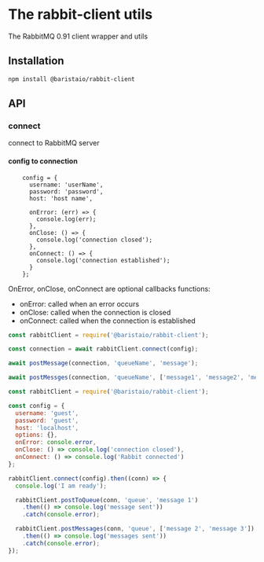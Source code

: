 # The rabbit-client utils
The RabbitMQ 0.91 client wrapper and utils

## Installation
```bash
npm install @baristaio/rabbit-client
```
## API

### connect
connect to RabbitMQ server

#### config to connection
```aiignore
    config = {
      username: 'userName',
      password: 'password',
      host: 'host name',
      
      onError: (err) => {
        console.log(err);
      },
      onClose: () => {
        console.log('connection closed');
      },
      onConnect: () => {
        console.log('connection established');
      }
    };
```
OnError, onClose, onConnect are optional callbacks functions:
- onError: called when an error occurs
- onClose: called when the connection is closed
- onConnect: called when the connection is established



```javascript
const rabbitClient = require('@baristaio/rabbit-client');

const connection = await rabbitClient.connect(config);

await postMessage(connection, 'queueName', 'message');

await postMessges(connection, 'queueName', ['message1', 'message2', 'message3']);
```


```javascript
const rabbitClient = require('@baristaio/rabbit-client');

const config = {
  username: 'guest',
  password: 'guest',
  host: 'localhost',
  options: {},
  onError: console.error,
  onClose: () => console.log('connection closed'),
  onConnect: () => console.log('Rabbit connected')
};

rabbitClient.connect(config).then((conn) => {
  console.log('I am ready');

  rabbitClient.postToQueue(conn, 'queue', 'message 1')
    .then(() => console.log('message sent'))
    .catch(console.error);

  rabbitClient.postMessages(conn, 'queue', ['message 2', 'message 3'])
    .then(() => console.log('messages sent'))
    .catch(console.error);
});

```
